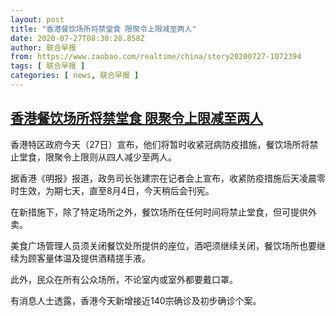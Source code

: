 ```yaml
---
layout: post
title: "香港餐饮场所将禁堂食 限聚令上限减至两人"
date: 2020-07-27T08:30:28.858Z
author: 联合早报
from: https://www.zaobao.com/realtime/china/story20200727-1072394
tags: [ 联合早报 ]
categories: [ news, 联合早报 ]
---
```

<!--1595864280000-->
[香港餐饮场所将禁堂食 限聚令上限减至两人](https://www.zaobao.com/realtime/china/story20200727-1072394)
------

<div>
<p>香港特区政府今天（27日）宣布，他们将暂时收紧冠病防疫措施，餐饮场所将禁止堂食，限聚令上限则从四人减少至两人。</p><p>据香港《明报》报道，政务司长张建宗在记者会上宣布，收紧防疫措施后天凌晨零时生效，为期七天，直至8月4日，今天稍后会刊宪。</p><p>在新措施下，除了特定场所之外，餐饮场所在任何时间将禁止堂食，但可提供外卖。</p><section id="imu"><div id="dfp-ad-imu1-wrapper" class="dfp-tag-wrapper"><div id="dfp-ad-imu1" class="dfp-tag-wrapper"></div></div></section><p>美食广场管理人员须关闭餐饮处所提供的座位，酒吧须继续关闭，餐饮场所也要继续为顾客量体温及提供酒精搓手液。</p><p>此外，民众在所有公众场所，不论室内或室外都要戴口罩。</p><p>有消息人士透露，香港今天新增接近140宗确诊及初步确诊个案。</p><div id="innity-in-post"></div><div id="dfp-ad-midarticlespecial-wrapper" class="dfp-tag-wrapper"><div id="dfp-ad-midarticlespecial" class="dfp-tag-wrapper"></div></div>
</div>
